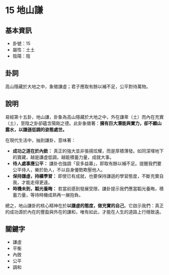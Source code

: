 # 15 地山謙

## 基本資訊
- 卦號：15
- 屬性：土土
- 陰陽：陰

## 卦詞
高山隱藏於大地之中，象徵謙虛；君子應取有餘以補不足，公平對待萬物。

## 說明
易經第十五卦，地山謙，卦象為高山隱藏於大地之中，外在謙卑（土）而內在充實（土），至陰之卦卻蘊含陽剛之德。此卦象徵著：**擁有巨大潛能與實力，卻不顯山露水，以謙遜低調的姿態處世。**

在現代生活中，抽到謙卦，意味著：

*   **成功之道在於內斂：** 真正的強大並非張揚炫耀，而是厚積薄發。如同深埋地下的寶藏，越是謙虛低調，越能積蓄力量，成就大事。
*   **待人處事應公平：** 謙卦也強調「裒多益寡」，即取有餘以補不足。提醒我們要公平待人，樂於助人，不以自身優勢欺壓他人。
*   **保持謙虛，持續學習：** 即使已有成就，也要保持謙遜的學習態度，不斷充實自我，才能走得更遠。
*   **時機未到，韜光養晦：** 若當前感到發展受限，謙卦提示我們應當韜光養晦，積蓄力量，等待時機成熟再一展抱負。

總之，地山謙卦的核心精神在於**以謙虛的態度，做充實的自己**。它啟示我們：真正的成功源於內在的豐盈與外在的謙和，唯有如此，才能在人生的道路上行穩致遠。

## 關鍵字
- 謙虛
- 平衡
- 內斂
- 公平
- 調和
